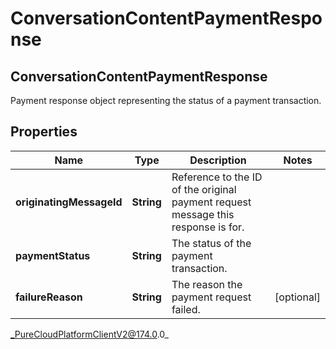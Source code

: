 # ConversationContentPaymentResponse

## ConversationContentPaymentResponse
Payment response object representing the status of a payment transaction.

## Properties

|Name | Type | Description | Notes|
|------------ | ------------- | ------------- | -------------|
| **originatingMessageId** | **String** | Reference to the ID of the original payment request message this response is for. | |
| **paymentStatus** | **String** | The status of the payment transaction. | |
| **failureReason** | **String** | The reason the payment request failed. | [optional] |



_PureCloudPlatformClientV2@174.0.0_
